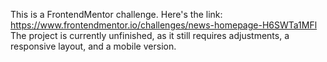 This is a FrontendMentor challenge. Here's the link: https://www.frontendmentor.io/challenges/news-homepage-H6SWTa1MFl The project is currently unfinished, as it still requires adjustments, a responsive layout, and a mobile version.
